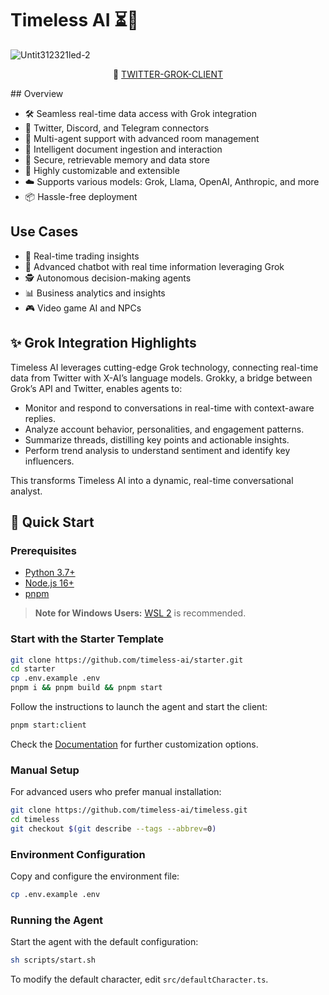 # Timeless AI ⏳🤖

![Untit312321led-2](https://github.com/user-attachments/assets/6e0f43f6-1fc8-452e-9044-a1d6e48ced5d)

<div align="center">

📖 [TWITTER-GROK-CLIENT](https://timelessai.github.io/docs)

</div>
## Overview

- 🛠️ Seamless real-time data access with Grok integration
- 🔗 Twitter, Discord, and Telegram connectors
- 👥 Multi-agent support with advanced room management
- 📖 Intelligent document ingestion and interaction
- 🔐 Secure, retrievable memory and data store
- 🚀 Highly customizable and extensible
- ☁️ Supports various models: Grok, Llama, OpenAI, Anthropic, and more
- 📦 Hassle-free deployment

## Use Cases

- 🤔 Real-time trading insights
- 🤖 Advanced chatbot with real time information leveraging Grok
- 🕵️ Autonomous decision-making agents
- 📊 Business analytics and insights
- 🎮 Video game AI and NPCs

## ✨ Grok Integration Highlights

Timeless AI leverages cutting-edge Grok technology, connecting real-time data from Twitter with X-AI’s language models. Grokky, a bridge between Grok’s API and Twitter, enables agents to:

- Monitor and respond to conversations in real-time with context-aware replies.
- Analyze account behavior, personalities, and engagement patterns.
- Summarize threads, distilling key points and actionable insights.
- Perform trend analysis to understand sentiment and identify key influencers.

This transforms Timeless AI into a dynamic, real-time conversational analyst.

## 🚀 Quick Start

### Prerequisites

- [Python 3.7+](https://www.python.org/downloads/)
- [Node.js 16+](https://docs.npmjs.com/downloading-and-installing-node-js-and-npm)
- [pnpm](https://pnpm.io/installation)

> **Note for Windows Users:** [WSL 2](https://learn.microsoft.com/en-us/windows/wsl/install-manual) is recommended.

### Start with the Starter Template

```bash
git clone https://github.com/timeless-ai/starter.git
cd starter
cp .env.example .env
pnpm i && pnpm build && pnpm start
```

Follow the instructions to launch the agent and start the client:

```bash
pnpm start:client
```

Check the [Documentation](https://timelessai.github.io/docs) for further customization options.

### Manual Setup

For advanced users who prefer manual installation:

```bash
git clone https://github.com/timeless-ai/timeless.git
cd timeless
git checkout $(git describe --tags --abbrev=0)
```

### Environment Configuration

Copy and configure the environment file:

```bash
cp .env.example .env
```

### Running the Agent

Start the agent with the default configuration:

```bash
sh scripts/start.sh
```

To modify the default character, edit `src/defaultCharacter.ts`.
